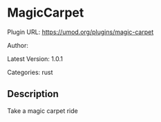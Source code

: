 # MagicCarpet

Plugin URL: https://umod.org/plugins/magic-carpet

Author: 

Latest Version: 1.0.1

Categories: rust

## Description

Take a magic carpet ride
